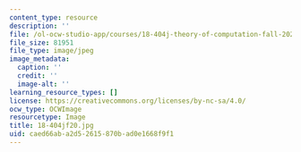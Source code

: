```yaml
---
content_type: resource
description: ''
file: /ol-ocw-studio-app/courses/18-404j-theory-of-computation-fall-2020/caed66aba2d52615870bad0e1668f9f1_18-404jf20.jpg
file_size: 81951
file_type: image/jpeg
image_metadata:
  caption: ''
  credit: ''
  image-alt: ''
learning_resource_types: []
license: https://creativecommons.org/licenses/by-nc-sa/4.0/
ocw_type: OCWImage
resourcetype: Image
title: 18-404jf20.jpg
uid: caed66ab-a2d5-2615-870b-ad0e1668f9f1
---
```

